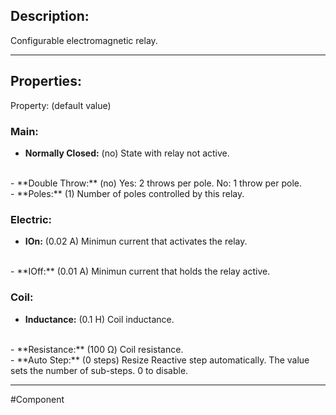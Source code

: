 ## Description:

Configurable electromagnetic relay.

---

## Properties:
Property: (default value)

### Main:
- **Normally Closed:** (no)
   State with relay not active.
<br>
- **Double Throw:** (no)
   Yes: 2 throws per pole.
   No: 1 throw per pole.
<br>
- **Poles:** (1)
   Number of poles controlled by this relay.


### Electric:
- **IOn:** (0.02 A)
   Minimun current that activates the relay.
<br>
- **IOff:** (0.01 A)
   Minimun current that holds the relay active.

### Coil:
- **Inductance:** (0.1 H)
   Coil inductance.
<br>
- **Resistance:** (100 Ω)
   Coil resistance.
<br>
- **Auto Step:** (0 steps)
   Resize Reactive step automatically.
   The value sets the number of sub-steps.
   0 to disable.

---

#Component
